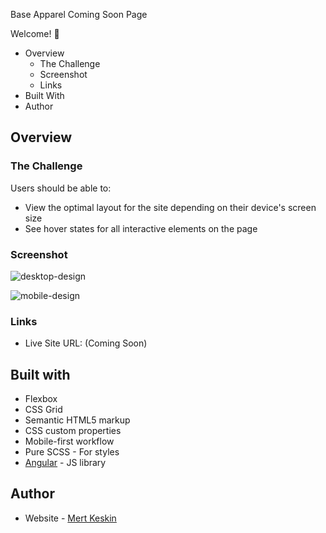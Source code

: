 Base Apparel Coming Soon Page

Welcome! 👋

- Overview
  - The Challenge
  - Screenshot
  - Links
- Built With
- Author

## Overview

### The Challenge

Users should be able to:

- View the optimal layout for the site depending on their device's screen size
- See hover states for all interactive elements on the page

### Screenshot

![desktop-design](https://github.com/mrtksknn/Coming-Soon-Page/assets/36448206/738975f3-ef41-4d2e-9c33-f62258d3b355)

![mobile-design](https://github.com/mrtksknn/Coming-Soon-Page/assets/36448206/d341894e-c4ec-4dbb-b469-8f397986d763)


### Links
- Live Site URL: (Coming Soon)

## Built with

- Flexbox
- CSS Grid
- Semantic HTML5 markup
- CSS custom properties
- Mobile-first workflow
- Pure SCSS - For styles
- [Angular](https://angular.io/) - JS library

## Author
- Website - [Mert Keskin](coming-soon)


